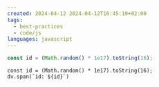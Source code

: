 ```yaml
---
created: 2024-04-12 2024-04-12T16:45:19+02:00
tags:
  - best-practices
  - code/js
languages: javascript
---
```

```js
const id = (Math.random() * 1e17).toString(16);
```
```dataviewjs
const id = (Math.random() * 1e17).toString(16);
dv.span(`id: ${id}`)
```